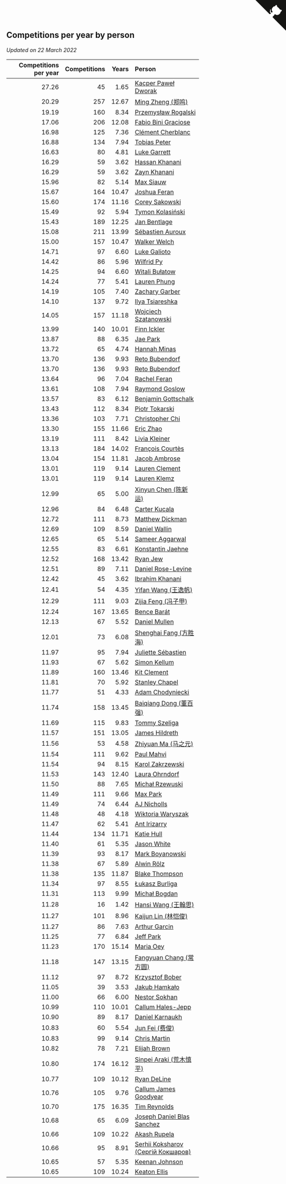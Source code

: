 ## Competitions per year by person

*Updated on 22 March 2022*

| Competitions per year | Competitions | Years | Person |
| ---: | ---: | ---: | :--- |
| 27.26 | 45 | 1.65 | [Kacper Paweł Dworak](https://www.worldcubeassociation.org/persons/2020DWOR01) |
| 20.29 | 257 | 12.67 | [Ming Zheng (郑鸣)](https://www.worldcubeassociation.org/persons/2009ZHEN11) |
| 19.19 | 160 | 8.34 | [Przemysław Rogalski](https://www.worldcubeassociation.org/persons/2013ROGA02) |
| 17.06 | 206 | 12.08 | [Fabio Bini Graciose](https://www.worldcubeassociation.org/persons/2010GRAC02) |
| 16.98 | 125 | 7.36 | [Clément Cherblanc](https://www.worldcubeassociation.org/persons/2014CHER05) |
| 16.88 | 134 | 7.94 | [Tobias Peter](https://www.worldcubeassociation.org/persons/2014PETE03) |
| 16.63 | 80 | 4.81 | [Luke Garrett](https://www.worldcubeassociation.org/persons/2017GARR05) |
| 16.29 | 59 | 3.62 | [Hassan Khanani](https://www.worldcubeassociation.org/persons/2018KHAN26) |
| 16.29 | 59 | 3.62 | [Zayn Khanani](https://www.worldcubeassociation.org/persons/2018KHAN28) |
| 15.96 | 82 | 5.14 | [Max Siauw](https://www.worldcubeassociation.org/persons/2017SIAU02) |
| 15.67 | 164 | 10.47 | [Joshua Feran](https://www.worldcubeassociation.org/persons/2011FERA01) |
| 15.60 | 174 | 11.16 | [Corey Sakowski](https://www.worldcubeassociation.org/persons/2011SAKO01) |
| 15.49 | 92 | 5.94 | [Tymon Kolasiński](https://www.worldcubeassociation.org/persons/2016KOLA02) |
| 15.43 | 189 | 12.25 | [Jan Bentlage](https://www.worldcubeassociation.org/persons/2010BENT01) |
| 15.08 | 211 | 13.99 | [Sébastien Auroux](https://www.worldcubeassociation.org/persons/2008AURO01) |
| 15.00 | 157 | 10.47 | [Walker Welch](https://www.worldcubeassociation.org/persons/2011WELC01) |
| 14.71 | 97 | 6.60 | [Luke Galioto](https://www.worldcubeassociation.org/persons/2015GALI02) |
| 14.42 | 86 | 5.96 | [Wilfrid Py](https://www.worldcubeassociation.org/persons/2016PYWI01) |
| 14.25 | 94 | 6.60 | [Witali Bułatow](https://www.worldcubeassociation.org/persons/2015BUAT01) |
| 14.24 | 77 | 5.41 | [Lauren Phung](https://www.worldcubeassociation.org/persons/2016PHUN02) |
| 14.19 | 105 | 7.40 | [Zachary Garber](https://www.worldcubeassociation.org/persons/2014GARB01) |
| 14.10 | 137 | 9.72 | [Ilya Tsiareshka](https://www.worldcubeassociation.org/persons/2012TERE01) |
| 14.05 | 157 | 11.18 | [Wojciech Szatanowski](https://www.worldcubeassociation.org/persons/2011SZAT01) |
| 13.99 | 140 | 10.01 | [Finn Ickler](https://www.worldcubeassociation.org/persons/2012ICKL01) |
| 13.87 | 88 | 6.35 | [Jae Park](https://www.worldcubeassociation.org/persons/2015PARK24) |
| 13.72 | 65 | 4.74 | [Hannah Minas](https://www.worldcubeassociation.org/persons/2017MINA04) |
| 13.70 | 136 | 9.93 | [Reto Bubendorf](https://www.worldcubeassociation.org/persons/2012BUBE01) |
| 13.70 | 136 | 9.93 | [Reto Bubendorf](https://www.worldcubeassociation.org/persons/2012BUBE01) |
| 13.64 | 96 | 7.04 | [Rachel Feran](https://www.worldcubeassociation.org/persons/2015FERA01) |
| 13.61 | 108 | 7.94 | [Raymond Goslow](https://www.worldcubeassociation.org/persons/2014GOSL01) |
| 13.57 | 83 | 6.12 | [Benjamin Gottschalk](https://www.worldcubeassociation.org/persons/2016GOTT01) |
| 13.43 | 112 | 8.34 | [Piotr Tokarski](https://www.worldcubeassociation.org/persons/2013TOKA01) |
| 13.36 | 103 | 7.71 | [Christopher Chi](https://www.worldcubeassociation.org/persons/2014CHIC01) |
| 13.30 | 155 | 11.66 | [Eric Zhao](https://www.worldcubeassociation.org/persons/2010ZHAO19) |
| 13.19 | 111 | 8.42 | [Livia Kleiner](https://www.worldcubeassociation.org/persons/2013KLEI03) |
| 13.13 | 184 | 14.02 | [François Courtès](https://www.worldcubeassociation.org/persons/2008COUR01) |
| 13.04 | 154 | 11.81 | [Jacob Ambrose](https://www.worldcubeassociation.org/persons/2010AMBR01) |
| 13.01 | 119 | 9.14 | [Lauren Clement](https://www.worldcubeassociation.org/persons/2013KLEM01) |
| 13.01 | 119 | 9.14 | [Lauren Klemz](https://www.worldcubeassociation.org/persons/2013KLEM01) |
| 12.99 | 65 | 5.00 | [Xinyun Chen (陈新运)](https://www.worldcubeassociation.org/persons/2017CHEN36) |
| 12.96 | 84 | 6.48 | [Carter Kucala](https://www.worldcubeassociation.org/persons/2015KUCA01) |
| 12.72 | 111 | 8.73 | [Matthew Dickman](https://www.worldcubeassociation.org/persons/2013DICK01) |
| 12.69 | 109 | 8.59 | [Daniel Wallin](https://www.worldcubeassociation.org/persons/2013WALL03) |
| 12.65 | 65 | 5.14 | [Sameer Aggarwal](https://www.worldcubeassociation.org/persons/2017AGGA01) |
| 12.55 | 83 | 6.61 | [Konstantin Jaehne](https://www.worldcubeassociation.org/persons/2015JAEH01) |
| 12.52 | 168 | 13.42 | [Ryan Jew](https://www.worldcubeassociation.org/persons/2008JEWR01) |
| 12.51 | 89 | 7.11 | [Daniel Rose-Levine](https://www.worldcubeassociation.org/persons/2015ROSE01) |
| 12.42 | 45 | 3.62 | [Ibrahim Khanani](https://www.worldcubeassociation.org/persons/2018KHAN27) |
| 12.41 | 54 | 4.35 | [Yifan Wang (王逸帆)](https://www.worldcubeassociation.org/persons/2017WANY29) |
| 12.29 | 111 | 9.03 | [Zijia Feng (冯子甲)](https://www.worldcubeassociation.org/persons/2013FENG02) |
| 12.24 | 167 | 13.65 | [Bence Barát](https://www.worldcubeassociation.org/persons/2008BARA01) |
| 12.13 | 67 | 5.52 | [Daniel Mullen](https://www.worldcubeassociation.org/persons/2016MULL04) |
| 12.01 | 73 | 6.08 | [Shenghai Fang (方胜海)](https://www.worldcubeassociation.org/persons/2016FANG01) |
| 11.97 | 95 | 7.94 | [Juliette Sébastien](https://www.worldcubeassociation.org/persons/2014SEBA01) |
| 11.93 | 67 | 5.62 | [Simon Kellum](https://www.worldcubeassociation.org/persons/2016KELL12) |
| 11.89 | 160 | 13.46 | [Kit Clement](https://www.worldcubeassociation.org/persons/2008CLEM01) |
| 11.81 | 70 | 5.92 | [Stanley Chapel](https://www.worldcubeassociation.org/persons/2016CHAP04) |
| 11.77 | 51 | 4.33 | [Adam Chodyniecki](https://www.worldcubeassociation.org/persons/2017CHOD02) |
| 11.74 | 158 | 13.45 | [Baiqiang Dong (董百强)](https://www.worldcubeassociation.org/persons/2008DONG06) |
| 11.69 | 115 | 9.83 | [Tommy Szeliga](https://www.worldcubeassociation.org/persons/2012SZEL01) |
| 11.57 | 151 | 13.05 | [James Hildreth](https://www.worldcubeassociation.org/persons/2009HILD01) |
| 11.56 | 53 | 4.58 | [Zhiyuan Ma (马之元)](https://www.worldcubeassociation.org/persons/2017MAZH04) |
| 11.54 | 111 | 9.62 | [Paul Mahvi](https://www.worldcubeassociation.org/persons/2012MAHV01) |
| 11.54 | 94 | 8.15 | [Karol Zakrzewski](https://www.worldcubeassociation.org/persons/2014ZAKR01) |
| 11.53 | 143 | 12.40 | [Laura Ohrndorf](https://www.worldcubeassociation.org/persons/2009OHRN01) |
| 11.50 | 88 | 7.65 | [Michał Rzewuski](https://www.worldcubeassociation.org/persons/2014RZEW01) |
| 11.49 | 111 | 9.66 | [Max Park](https://www.worldcubeassociation.org/persons/2012PARK03) |
| 11.49 | 74 | 6.44 | [AJ Nicholls](https://www.worldcubeassociation.org/persons/2015NICH04) |
| 11.48 | 48 | 4.18 | [Wiktoria Waryszak](https://www.worldcubeassociation.org/persons/2018WARY01) |
| 11.47 | 62 | 5.41 | [Ant Irizarry](https://www.worldcubeassociation.org/persons/2016IRIZ02) |
| 11.44 | 134 | 11.71 | [Katie Hull](https://www.worldcubeassociation.org/persons/2010HULL01) |
| 11.40 | 61 | 5.35 | [Jason White](https://www.worldcubeassociation.org/persons/2016WHIT16) |
| 11.39 | 93 | 8.17 | [Mark Boyanowski](https://www.worldcubeassociation.org/persons/2014BOYA01) |
| 11.38 | 67 | 5.89 | [Alwin Rölz](https://www.worldcubeassociation.org/persons/2016ROLZ01) |
| 11.38 | 135 | 11.87 | [Blake Thompson](https://www.worldcubeassociation.org/persons/2010THOM03) |
| 11.34 | 97 | 8.55 | [Łukasz Burliga](https://www.worldcubeassociation.org/persons/2013BURL01) |
| 11.31 | 113 | 9.99 | [Michał Bogdan](https://www.worldcubeassociation.org/persons/2012BOGD01) |
| 11.28 | 16 | 1.42 | [Hansi Wang (王翰思)](https://www.worldcubeassociation.org/persons/2020WANG19) |
| 11.27 | 101 | 8.96 | [Kaijun Lin (林恺俊)](https://www.worldcubeassociation.org/persons/2013LINK01) |
| 11.27 | 86 | 7.63 | [Arthur Garcin](https://www.worldcubeassociation.org/persons/2014GARC27) |
| 11.25 | 77 | 6.84 | [Jeff Park](https://www.worldcubeassociation.org/persons/2015PARK08) |
| 11.23 | 170 | 15.14 | [Maria Oey](https://www.worldcubeassociation.org/persons/2007OEYM01) |
| 11.18 | 147 | 13.15 | [Fangyuan Chang (常方圆)](https://www.worldcubeassociation.org/persons/2009CHAN04) |
| 11.12 | 97 | 8.72 | [Krzysztof Bober](https://www.worldcubeassociation.org/persons/2013BOBE01) |
| 11.05 | 39 | 3.53 | [Jakub Hamkało](https://www.worldcubeassociation.org/persons/2018HAMK01) |
| 11.00 | 66 | 6.00 | [Nestor Sokhan](https://www.worldcubeassociation.org/persons/2016SOKH01) |
| 10.99 | 110 | 10.01 | [Callum Hales-Jepp](https://www.worldcubeassociation.org/persons/2012HALE01) |
| 10.90 | 89 | 8.17 | [Daniel Karnaukh](https://www.worldcubeassociation.org/persons/2014KARN02) |
| 10.83 | 60 | 5.54 | [Jun Fei (费俊)](https://www.worldcubeassociation.org/persons/2016FEIJ02) |
| 10.83 | 99 | 9.14 | [Chris Martin](https://www.worldcubeassociation.org/persons/2013MART03) |
| 10.82 | 78 | 7.21 | [Elijah Brown](https://www.worldcubeassociation.org/persons/2015BROW03) |
| 10.80 | 174 | 16.12 | [Sinpei Araki (荒木慎平)](https://www.worldcubeassociation.org/persons/2006ARAK01) |
| 10.77 | 109 | 10.12 | [Ryan DeLine](https://www.worldcubeassociation.org/persons/2012DELI01) |
| 10.76 | 105 | 9.76 | [Callum James Goodyear](https://www.worldcubeassociation.org/persons/2012GOOD02) |
| 10.70 | 175 | 16.35 | [Tim Reynolds](https://www.worldcubeassociation.org/persons/2005REYN01) |
| 10.68 | 65 | 6.09 | [Joseph Daniel Blas Sanchez](https://www.worldcubeassociation.org/persons/2016SANC08) |
| 10.66 | 109 | 10.22 | [Akash Rupela](https://www.worldcubeassociation.org/persons/2012RUPE01) |
| 10.66 | 95 | 8.91 | [Serhii Koksharov (Сергій Кокшаров)](https://www.worldcubeassociation.org/persons/2013KOKS01) |
| 10.65 | 57 | 5.35 | [Keenan Johnson](https://www.worldcubeassociation.org/persons/2016JOHN30) |
| 10.65 | 109 | 10.24 | [Keaton Ellis](https://www.worldcubeassociation.org/persons/2012ELLI01) |


<a href="https://github.com/jonatanklosko/wca_statistics" class="github-corner" aria-label="View source on Github"><svg width="80" height="80" viewBox="0 0 250 250" style="fill:#151513; color:#fff; position: absolute; top: 0; border: 0; right: 0;" aria-hidden="true"><path d="M0,0 L115,115 L130,115 L142,142 L250,250 L250,0 Z"></path><path d="M128.3,109.0 C113.8,99.7 119.0,89.6 119.0,89.6 C122.0,82.7 120.5,78.6 120.5,78.6 C119.2,72.0 123.4,76.3 123.4,76.3 C127.3,80.9 125.5,87.3 125.5,87.3 C122.9,97.6 130.6,101.9 134.4,103.2" fill="currentColor" style="transform-origin: 130px 106px;" class="octo-arm"></path><path d="M115.0,115.0 C114.9,115.1 118.7,116.5 119.8,115.4 L133.7,101.6 C136.9,99.2 139.9,98.4 142.2,98.6 C133.8,88.0 127.5,74.4 143.8,58.0 C148.5,53.4 154.0,51.2 159.7,51.0 C160.3,49.4 163.2,43.6 171.4,40.1 C171.4,40.1 176.1,42.5 178.8,56.2 C183.1,58.6 187.2,61.8 190.9,65.4 C194.5,69.0 197.7,73.2 200.1,77.6 C213.8,80.2 216.3,84.9 216.3,84.9 C212.7,93.1 206.9,96.0 205.4,96.6 C205.1,102.4 203.0,107.8 198.3,112.5 C181.9,128.9 168.3,122.5 157.7,114.1 C157.9,116.9 156.7,120.9 152.7,124.9 L141.0,136.5 C139.8,137.7 141.6,141.9 141.8,141.8 Z" fill="currentColor" class="octo-body"></path></svg></a><style>.github-corner:hover .octo-arm{animation:octocat-wave 560ms ease-in-out}@keyframes octocat-wave{0%,100%{transform:rotate(0)}20%,60%{transform:rotate(-25deg)}40%,80%{transform:rotate(10deg)}}@media (max-width:500px){.github-corner:hover .octo-arm{animation:none}.github-corner .octo-arm{animation:octocat-wave 560ms ease-in-out}}</style>

